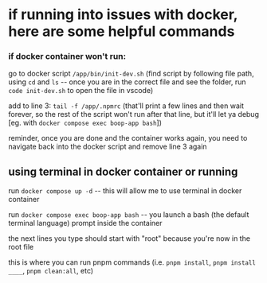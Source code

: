 # if running into issues with docker, here are some helpful commands

### if docker container won't run:
go to docker script `/app/bin/init-dev.sh`
(find script by following file path, using `cd` and `ls` -- once you are in the correct file and see the folder, run ` code init-dev.sh` to open the file in vscode)

add to line 3: `tail -f /app/.npmrc`
(that'll print a few lines and then wait forever, so the rest of the script won't run after that line, but it'll let ya debug [eg. with `docker compose exec boop-app bash`])

reminder, once you are done and the container works again, you need to navigate back into the docker script and remove line 3 again

## using terminal in docker container or running 
run `docker compose up -d` -- this will allow me to use terminal in docker container

run `docker compose exec boop-app bash` -- you launch a bash (the default terminal language) prompt inside the container

the next lines you type should start with "root" because you're now in the root file

this is where you can run pnpm commands (i.e. `pnpm install`, `pnpm install ____`, `pnpm clean:all`, etc)